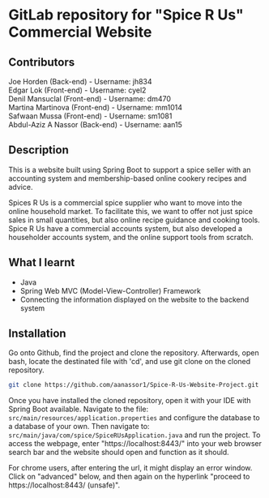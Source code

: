# GitLab repository for "Spice R Us" Commercial Website


## Contributors

Joe Horden (Back-end)              -   Username: jh834<br>
Edgar Lok (Front-end)              -   Username: cyel2<br>
Denil Mansuclal (Front-end)        -   Username: dm470<br>
Martina Martinova (Front-end)      -   Username: mm1014<br>
Safwaan Mussa (Front-end)          -   Username: sm1081<br>
Abdul-Aziz A Nassor (Back-end)     -   Username: aan15<br>


## Description 

This is a website built using Spring Boot to support a spice seller with an accounting system and membership-based online cookery recipes and advice. 

Spices R Us is a commercial spice supplier who want to move into the online household market. To facilitate this, we want to offer not just spice sales in small quantities, but also online recipe guidance and cooking tools. Spice R Us have a commercial accounts system, but also developed a householder accounts system, and the online support tools from scratch. 

## What I learnt
* Java
* Spring Web MVC (Model-View-Controller) Framework
* Connecting the information displayed on the website to the backend system

## Installation

Go onto Github, find the project and clone the repository.
Afterwards, open bash, locate the destinated file with 'cd', and use git clone on the cloned repository.

```bash
git clone https://github.com/aanassor1/Spice-R-Us-Website-Project.git
```

Once you have installed the cloned repository, open it with your IDE with Spring Boot available. Navigate to the file: <code>src/main/resources/application.properties</code> and configure the database to a database of your own. Then navigate to: <code>src/main/java/com/spice/SpiceRUsApplication.java</code> and run the project.
To access the webpage, enter "https://localhost:8443/" into your web browser search bar and the website should open and function as it should.

For chrome users, after entering the url, it might display an error window. Click on "advanced" below, and then again on the hyperlink "proceed to https://localhost:8443/ (unsafe)".

